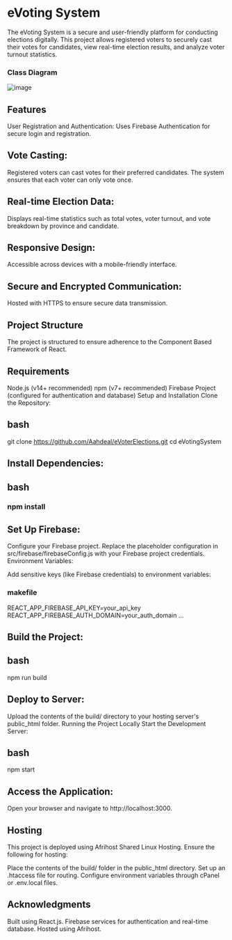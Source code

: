 # eVoting System
The eVoting System is a secure and user-friendly platform for conducting elections digitally. This project allows registered voters to securely cast their votes for candidates, view real-time election results, and analyze voter turnout statistics.

### Class Diagram
![image](https://github.com/user-attachments/assets/a9d1af53-d5c1-4773-87c9-934f0350a730)

## Features
User Registration and Authentication:
Uses Firebase Authentication for secure login and registration.

## Vote Casting:
Registered voters can cast votes for their preferred candidates. The system ensures that each voter can only vote once.

## Real-time Election Data:
Displays real-time statistics such as total votes, voter turnout, and vote breakdown by province and candidate.

## Responsive Design:
Accessible across devices with a mobile-friendly interface.

## Secure and Encrypted Communication:
Hosted with HTTPS to ensure secure data transmission.

## Project Structure
The project is structured to ensure adherence to the Component Based Framework of React.

## Requirements
Node.js (v14+ recommended)
npm (v7+ recommended)
Firebase Project (configured for authentication and database)
Setup and Installation
Clone the Repository:

## bash
git clone https://github.com/Aahdeal/eVoterElections.git
cd eVotingSystem

## Install Dependencies:
## bash
### npm install

## Set Up Firebase:
Configure your Firebase project.
Replace the placeholder configuration in src/firebase/firebaseConfig.js with your Firebase project credentials.
Environment Variables:

Add sensitive keys (like Firebase credentials) to environment variables:
### makefile
REACT_APP_FIREBASE_API_KEY=your_api_key
REACT_APP_FIREBASE_AUTH_DOMAIN=your_auth_domain
...
## Build the Project:

## bash
npm run build

## Deploy to Server:
Upload the contents of the build/ directory to your hosting server's public_html folder.
Running the Project Locally
Start the Development Server:

## bash
npm start

## Access the Application:
Open your browser and navigate to http://localhost:3000.

## Hosting
This project is deployed using Afrihost Shared Linux Hosting.
Ensure the following for hosting:

Place the contents of the build/ folder in the public_html directory.
Set up an .htaccess file for routing.
Configure environment variables through cPanel or .env.local files.

## Acknowledgments
Built using React.js.
Firebase services for authentication and real-time database.
Hosted using Afrihost.
